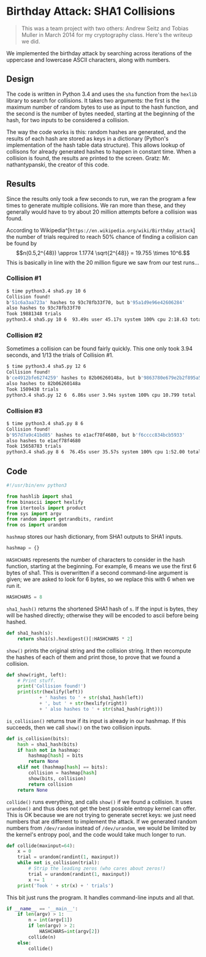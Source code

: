 # Birthday Attack: SHA1 Collisions

> This was a team project with two others: Andrew Seitz and Tobias Muller in March 2014 for my cryptography class. Here's the writeup we did.

We implemented the birthday attack by searching across iterations of the uppercase and lowercase ASCII characters, along with numbers.

## Design

The code is written in Python 3.4 and uses the `sha` function from the `hexlib` library to search for collisions. It takes two arguments: the first is the maximum number of random bytes to use as input to the hash function, and the second is the number of bytes needed, starting at the beginning of the hash, for two inputs to be considered a collision.

The way the code works is this: random hashes are generated, and the results of each hash are stored as keys in a dictionary (Python's implementation of the hash table data structure). This allows lookup of collisons for already generated hashes to happen in constant time. When a collision is found, the results are printed to the screen.
Gratz: Mr. nathantypanski, the creator of this code.

## Results

Since the results only took a few seconds to run, we ran the program a few times to generate multiple collisions. We ran more than these, and they generally would have to try about 20 million attempts before a collision was found.

According to Wikipedia^[`https://en.wikipedia.org/wiki/Birthday_attack`] the number of trials required to reach 50% chance of finding a collision can be found by
$$n(0.5,2^{48}) \approx 1.1774 \sqrt{2^{48}} = 19.755 \times 10^6.$$
This is basically in line with the 20 million figure we saw from our test runs...

### Collision #1

``` Bash
$ time python3.4 sha5.py 10 6
Collision found!
b'51c6a3aa723a' hashes to 93c78fb33f70, but b'95a1d9e96e42606284'
also hashes to 93c78fb33f70
Took 19881348 trials
python3.4 sha5.py 10 6  93.49s user 45.17s system 100% cpu 2:18.63 total
```

### Collision #2

Sometimes a collision can be found fairly quickly. This one only took 3.94 seconds, and 1/13 the trials of Collision #1.

``` Bash
$ time python3.4 sha5.py 12 6
Collision found!
b'ce4912bfe6274259' hashes to 82b06260148a, but b'9863780e679e2b2f895a5c'
also hashes to 82b06260148a
Took 1509438 trials
python3.4 sha5.py 12 6  6.86s user 3.94s system 100% cpu 10.799 total
```

### Collision #3

``` Bash
$ time python3.4 sha5.py 8 6
Collision found!
b'957d7a9c41bd85' hashes to e1acf78f4680, but b'f6cccc834bcb5933'
also hashes to e1acf78f4680
Took 15658783 trials
python3.4 sha5.py 8 6  76.45s user 35.57s system 100% cpu 1:52.00 total
```

## Code

``` Python
#!/usr/bin/env python3

from hashlib import sha1
from binascii import hexlify
from itertools import product
from sys import argv
from random import getrandbits, randint
from os import urandom
```

`hashmap` stores our hash dictionary, from SHA1 outputs to SHA1 inputs.

``` Python
hashmap = {}
```

`HASHCHARS` represents the number of characters to consider in the hash function, starting at the beginning. For example, 6 means we use the first 6 bytes of sha1. This is overwritten if a second command-line argument is given; we are asked to look for 6 bytes, so we replace this with 6 when we run it.

``` Python
HASHCHARS = 8
```

`sha1_hash()` returns the shortened SHA1 hash of `s`. If the input is bytes, they will be hashed directly; otherwise they will be encoded to ascii before being hashed.

``` Python
def sha1_hash(s):
    return sha1(s).hexdigest()[:HASHCHARS * 2]

```

`show()` prints the original string and the collision string. It then recompute the hashes of each of them and print those, to prove that we found a collision.

``` Python
def show(right, left):
    # Print stuff.
    print('Collision found!')
    print(str(hexlify(left))
            + ' hashes to ' + str(sha1_hash(left))
            + ', but ' + str(hexlify(right))
            + ' also hashes to ' + str(sha1_hash(right)))
```

`is_collision()` returns true if its input is already in our hashmap. If this succeeds, then we call `show()` on the two collision inputs.

``` Python
def is_collision(bits):
    hash = sha1_hash(bits)
    if hash not in hashmap:
        hashmap[hash] = bits
        return None
    elif not (hashmap[hash] == bits):
        collision = hashmap[hash]
        show(bits, collision)
        return collision
    return None
```

`collide()` runs everything, and calls `show()` if we found a collision. It uses `urandom()` and thus does not get the best possible entropy kernel can offer. This is OK because we are not trying to generate secret keys: we just need numbers that are different to implement the attack. If we generated random numbers from `/dev/random` instead of `/dev/urandom`, we would be limited by the kernel's entropy pool, and the code would take much longer to run.

``` Python
def collide(maxinput=64):
    x = 0
    trial = urandom(randint(1, maxinput))
    while not is_collision(trial):
        # Strip the leading zeros (who cares about zeros!)
        trial = urandom(randint(1, maxinput))
        x += 1
    print('Took ' + str(x) + ' trials')
```

This bit just runs the program. It handles command-line inputs and all that.

``` Python
if __name__ == '__main__':
    if len(argv) > 1:
        n = int(argv[1])
        if len(argv) > 2:
            HASHCHARS=int(argv[2])
        collide(n)
    else:
        collide()
```
